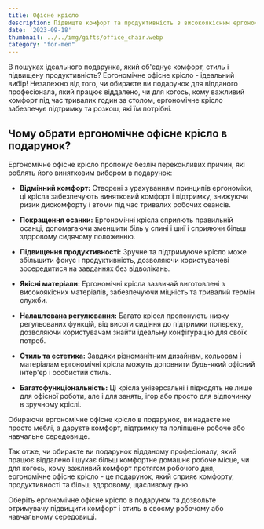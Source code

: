 ```yaml
---
title: Офісне крісло
description: Підвищте комфорт та продуктивність з високоякісним ергономічним офісним кріслом.
date: '2023-09-18'
thumbnail: ../../img/gifts/office_chair.webp
category: "for-men"
---
```

В пошуках ідеального подарунка, який об'єднує комфорт, стиль і підвищену продуктивність? Ергономічне офісне крісло - ідеальний вибір! Незалежно від того, чи обираєте ви подарунок для відданого професіонала, який працює віддалено, чи для когось, кому важливий комфорт під час тривалих годин за столом, ергономічне крісло забезпечує підтримку та розкош, які їм потрібні.

## Чому обрати ергономічне офісне крісло в подарунок?

Ергономічне офісне крісло пропонує безліч переконливих причин, які роблять його винятковим вибором в подарунок:

- **Відмінний комфорт:** Створені з урахуванням принципів ергономіки, ці крісла забезпечують винятковий комфорт і підтримку, знижуючи ризик дискомфорту і втоми під час тривалих робочих сеансів.

- **Покращення осанки:** Ергономічні крісла сприяють правильній осанці, допомагаючи зменшити біль у спині і шиї і сприяючи більш здоровому сидячому положенню.

- **Підвищення продуктивності:** Зручне та підтримуюче крісло може збільшити фокус і продуктивність, дозволяючи користувачеві зосередитися на завданнях без відволікань.

- **Якісні матеріали:** Ергономічні крісла зазвичай виготовлені з високоякісних матеріалів, забезпечуючи міцність та тривалий термін служби.

- **Налаштована регулювання:** Багато крісел пропонують низку регульованих функцій, від висоти сидіння до підтримки попереку, дозволяючи користувачам знайти ідеальну конфігурацію для своїх потреб.

- **Стиль та естетика:** Завдяки різноманітним дизайнам, кольорам і матеріалам ергономічні крісла можуть доповнити будь-який офісний інтер'єр і особистий стиль.

- **Багатофункціональність:** Ці крісла універсальні і підходять не лише для офісної роботи, але і для занять, ігор або просто для відпочинку в зручному кріслі.

Обираючи ергономічне офісне крісло в подарунок, ви надаєте не просто меблі, а даруєте комфорт, підтримку та поліпшене робоче або навчальне середовище.

Так отже, чи обираєте ви подарунок відданому професіоналу, який працює віддалено і шукає більш комфортне домашнє робоче місце, чи для когось, кому важливий комфорт протягом робочого дня, ергономічне офісне крісло - це подарунок, який сприяє комфорту, продуктивності та більш здоровому, щасливому дню.

Оберіть ергономічне офісне крісло в подарунок та дозвольте отримувачу підвищити комфорт і стиль в своєму робочому або навчальному середовищі.
